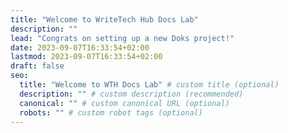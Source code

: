 ```yaml
---
title: "Welcome to WriteTech Hub Docs Lab"
description: ""
lead: "Congrats on setting up a new Doks project!"
date: 2023-09-07T16:33:54+02:00
lastmod: 2023-09-07T16:33:54+02:00
draft: false
seo:
  title: "Welcome to WTH Docs Lab" # custom title (optional)
  description: "" # custom description (recommended)
  canonical: "" # custom canonical URL (optional)
  robots: "" # custom robot tags (optional)
---
```


